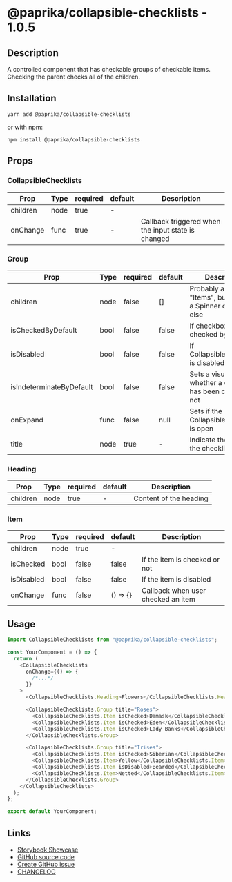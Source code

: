 <!-- start: Autogenerated - do not modify -->

# @paprika/collapsible-checklists - 1.0.5

## Description

A controlled component that has checkable groups of checkable items. Checking the parent checks all of the children.

## Installation

```
yarn add @paprika/collapsible-checklists
```

or with npm:

```
npm install @paprika/collapsible-checklists
```

## Props

### CollapsibleChecklists

| Prop     | Type | required | default | Description                                        |
| -------- | ---- | -------- | ------- | -------------------------------------------------- |
| children | node | true     | -       |                                                    |
| onChange | func | true     | -       | Callback triggered when the input state is changed |

### Group

| Prop                     | Type | required | default | Description                                                           |
| ------------------------ | ---- | -------- | ------- | --------------------------------------------------------------------- |
| children                 | node | false    | []      | Probably an array of "Items", but could be a Spinner or anything else |
| isCheckedByDefault       | bool | false    | false   | If checkbox is checked by default                                     |
| isDisabled               | bool | false    | false   | If CollapsibleChecklists is disabled                                  |
| isIndeterminateByDefault | bool | false    | false   | Sets a visual state whether a checklist has been checked or not       |
| onExpand                 | func | false    | null    | Sets if the CollapsibleChecklists is open                             |
| title                    | node | true     | -       | Indicate the title for the checklist                                  |

### Heading

| Prop     | Type | required | default | Description            |
| -------- | ---- | -------- | ------- | ---------------------- |
| children | node | true     | -       | Content of the heading |

### Item

| Prop       | Type | required | default  | Description                        |
| ---------- | ---- | -------- | -------- | ---------------------------------- |
| children   | node | true     | -        |                                    |
| isChecked  | bool | false    | false    | If the item is checked or not      |
| isDisabled | bool | false    | false    | If the item is disabled            |
| onChange   | func | false    | () => {} | Callback when user checked an item |

<!-- end: Autogenerated - do not modify -->
<!-- content -->

## Usage

```js
import CollapsibleChecklists from "@paprika/collapsible-checklists";

const YourComponent = () => {
  return (
    <CollapsibleChecklists
      onChange={() => {
        /*...*/
      }}
    >
      <CollapsibleChecklists.Heading>Flowers</CollapsibleChecklists.Heading>

      <CollapsibleChecklists.Group title="Roses">
        <CollapsibleChecklists.Item isChecked>Damask</CollapsibleChecklists.Item>
        <CollapsibleChecklists.Item isChecked>Eden</CollapsibleChecklists.Item>
        <CollapsibleChecklists.Item isChecked>Lady Banks</CollapsibleChecklists.Item>
      </CollapsibleChecklists.Group>

      <CollapsibleChecklists.Group title="Irises">
        <CollapsibleChecklists.Item isChecked>Siberian</CollapsibleChecklists.Item>
        <CollapsibleChecklists.Item>Yellow</CollapsibleChecklists.Item>
        <CollapsibleChecklists.Item isDisabled>Bearded</CollapsibleChecklists.Item>
        <CollapsibleChecklists.Item>Netted</CollapsibleChecklists.Item>
      </CollapsibleChecklists.Group>
    </CollapsibleChecklists>
  );
};

export default YourComponent;
```

<!-- eoContent -->

## Links

- [Storybook Showcase](https://paprika.highbond.com/?path=/story/navigation-collapsiblechecklists--showcase)
- [GitHub source code](https://github.com/acl-services/paprika/tree/master/packages/CollapsibleChecklists/src)
- [Create GitHub issue](https://github.com/acl-services/paprika/issues/new?label=[]&title=@paprika/collapsible-checklists%20[help]:%20your%20short%20description&body=%0A%23%20Help%20wanted%0A%0A%23%23%20Please%20write%20your%20question.%0A*A%20clear%20and%20concise%20description%20of%20what%20the%20question%20is*%0A%0A%23%23%20Additional%20context%0A*Add%20any%20other%20context%20or%20screenshots%20about%20your%20question%20here.*%0A)
- [CHANGELOG](https://github.com/acl-services/paprika/tree/master/packages/CollapsibleChecklists/CHANGELOG.md)
